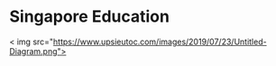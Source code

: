 # Singapore Education
< img src="https://www.upsieutoc.com/images/2019/07/23/Untitled-Diagram.png">
